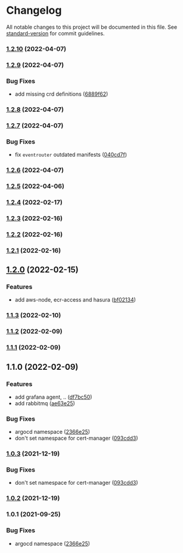 # Changelog

All notable changes to this project will be documented in this file. See [standard-version](https://github.com/conventional-changelog/standard-version) for commit guidelines.

### [1.2.10](https://github.com/248-sh/kubernetes-manifests/compare/v1.2.9...v1.2.10) (2022-04-07)

### [1.2.9](https://github.com/248-sh/kubernetes-manifests/compare/v1.2.8...v1.2.9) (2022-04-07)


### Bug Fixes

* add missing crd definitions ([6889f62](https://github.com/248-sh/kubernetes-manifests/commit/6889f622391335ab14edf7fa9ba1b9b4c507951f))

### [1.2.8](https://github.com/248-sh/kubernetes-manifests/compare/v1.2.7...v1.2.8) (2022-04-07)

### [1.2.7](https://github.com/248-sh/kubernetes-manifests/compare/v1.2.6...v1.2.7) (2022-04-07)


### Bug Fixes

* fix `eventrouter` outdated manifests ([040cd7f](https://github.com/248-sh/kubernetes-manifests/commit/040cd7f652baeaaa50725481fc2c1f055649ca4e))

### [1.2.6](https://github.com/248-sh/kubernetes-manifests/compare/v1.2.5...v1.2.6) (2022-04-07)

### [1.2.5](https://github.com/248-sh/kubernetes-manifests/compare/v1.2.4...v1.2.5) (2022-04-06)

### [1.2.4](https://github.com/248-sh/kubernetes-manifests/compare/v1.2.3...v1.2.4) (2022-02-17)

### [1.2.3](https://github.com/248-sh/kubernetes-manifests/compare/v1.2.2...v1.2.3) (2022-02-16)

### [1.2.2](https://github.com/248-sh/kubernetes-manifests/compare/v1.2.1...v1.2.2) (2022-02-16)

### [1.2.1](https://github.com/248-sh/kubernetes-manifests/compare/v1.2.0...v1.2.1) (2022-02-16)

## [1.2.0](https://github.com/248-sh/kubernetes-manifests/compare/v1.1.3...v1.2.0) (2022-02-15)


### Features

* add aws-node, ecr-access and hasura ([bf02134](https://github.com/248-sh/kubernetes-manifests/commit/bf02134afcd8e44ef765b5b2e5d365ec92f6ffa0))

### [1.1.3](https://github.com/248-sh/kubernetes-manifests/compare/v1.1.2...v1.1.3) (2022-02-10)

### [1.1.2](https://github.com/248-sh/kubernetes-manifests/compare/v1.1.1...v1.1.2) (2022-02-09)

### [1.1.1](https://github.com/248-sh/kubernetes-manifests/compare/v1.1.0...v1.1.1) (2022-02-09)

## 1.1.0 (2022-02-09)


### Features

* add grafana agent, .. ([df7bc50](https://github.com/248-sh/kubernetes-manifests/commit/df7bc50d5f41f499fa8e881bd9ebcf082ad04143))
* add rabbitmq ([ae63e25](https://github.com/248-sh/kubernetes-manifests/commit/ae63e2503eef3dfd724c04ab9f00646b9b8e2dc9))


### Bug Fixes

* argocd namespace ([2366e25](https://github.com/248-sh/kubernetes-manifests/commit/2366e2560e383c5e3a753d9002f6c5fb4621f91b))
* don't set namespace for cert-manager ([093cdd3](https://github.com/248-sh/kubernetes-manifests/commit/093cdd34d34b3890a7f8b2d3af4b747074f57804))

### [1.0.3](https://github.com/248-sh/kubernetes-manifests/compare/v1.0.2...v1.0.3) (2021-12-19)


### Bug Fixes

* don't set namespace for cert-manager ([093cdd3](https://github.com/248-sh/kubernetes-manifests/commit/093cdd34d34b3890a7f8b2d3af4b747074f57804))

### [1.0.2](https://github.com/248-sh/kubernetes-manifests/compare/v1.0.1...v1.0.2) (2021-12-19)

### 1.0.1 (2021-09-25)


### Bug Fixes

* argocd namespace ([2366e25](https://github.com/248-sh/kubernetes-manifests/commit/2366e2560e383c5e3a753d9002f6c5fb4621f91b))
